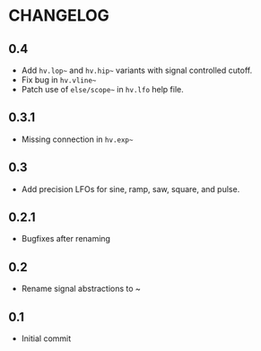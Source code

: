 CHANGELOG
=====

0.4
-----

* Add `hv.lop~` and `hv.hip~` variants with signal controlled cutoff.
* Fix bug in `hv.vline~`
* Patch use of `else/scope~` in `hv.lfo` help file.

0.3.1
-----

* Missing connection in `hv.exp~`

0.3
-----

* Add precision LFOs for sine, ramp, saw, square, and pulse.

0.2.1
-----

* Bugfixes after renaming

0.2
-----

* Rename signal abstractions to ~

0.1
-----

* Initial commit
